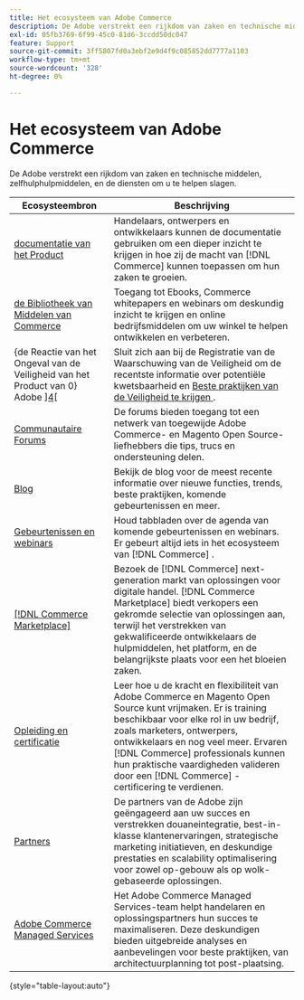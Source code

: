 ```yaml
---
title: Het ecosysteem van Adobe Commerce
description: De Adobe verstrekt een rijkdom van zaken en technische middelen, zelfhulphulpmiddelen, en de diensten om handelaren te helpen slagen.
exl-id: 05fb3769-6f99-45c0-81d6-3ccdd50dc047
feature: Support
source-git-commit: 3ff5807fd0a3ebf2e9d4f9c085852dd7777a1103
workflow-type: tm+mt
source-wordcount: '328'
ht-degree: 0%

---
```


# Het ecosysteem van Adobe Commerce

De Adobe verstrekt een rijkdom van zaken en technische middelen, zelfhulphulpmiddelen, en de diensten om u te helpen slagen.

| Ecosysteembron | Beschrijving |
| ------------------ | ----------- |
| [ documentatie van het Product ][1] | Handelaars, ontwerpers en ontwikkelaars kunnen de documentatie gebruiken om een dieper inzicht te krijgen in hoe zij de macht van [!DNL Commerce] kunnen toepassen om hun zaken te groeien. |
| [ de Bibliotheek van Middelen van Commerce ][3] | Toegang tot Ebooks, Commerce whitepapers en webinars om deskundig inzicht te krijgen en online bedrijfsmiddelen om uw winkel te helpen ontwikkelen en verbeteren. |
| {de Reactie van het Ongeval van de Veiligheid van het Product van 0} Adobe &rbrack;[4]&lbrack; | Sluit zich aan bij de Registratie van de Waarschuwing van de Veiligheid om de recentste informatie over potentiële kwetsbaarheid en [ Beste praktijken van de Veiligheid te krijgen ][5]. |
| [ Communautaire Forums ][6] | De forums bieden toegang tot een netwerk van toegewijde Adobe Commerce- en Magento Open Source-liefhebbers die tips, trucs en ondersteuning delen. |
| [ Blog ][7] | Bekijk de blog voor de meest recente informatie over nieuwe functies, trends, beste praktijken, komende gebeurtenissen en meer. |
| [ Gebeurtenissen en webinars ][8] | Houd tabbladen over de agenda van komende gebeurtenissen en webinars. Er gebeurt altijd iets in het ecosysteem van [!DNL Commerce] . |
| [[!DNL Commerce Marketplace]][9] | Bezoek de [!DNL Commerce] next-generation markt van oplossingen voor digitale handel. [!DNL Commerce Marketplace] biedt verkopers een gekromde selectie van oplossingen aan, terwijl het verstrekken van gekwalificeerde ontwikkelaars de hulpmiddelen, het platform, en de belangrijkste plaats voor een het bloeien zaken. |
| [ Opleiding en certificatie ][10] | Leer hoe u de kracht en flexibiliteit van Adobe Commerce en Magento Open Source kunt vrijmaken. Er is training beschikbaar voor elke rol in uw bedrijf, zoals marketers, ontwerpers, ontwikkelaars en nog veel meer. Ervaren [!DNL Commerce] professionals kunnen hun praktische vaardigheden valideren door een [!DNL Commerce] -certificering te verdienen. |
| [ Partners ][12] | De partners van de Adobe zijn geëngageerd aan uw succes en verstrekken douaneintegratie, best-in-klasse klantenervaringen, strategische marketing initiatieven, en deskundige prestaties en scalability optimalisering voor zowel op-gebouw als op wolk-gebaseerde oplossingen. |
| [ Adobe Commerce Managed Services ][13] | Het Adobe Commerce Managed Services-team helpt handelaren en oplossingspartners hun succes te maximaliseren. Deze deskundigen bieden uitgebreide analyses en aanbevelingen voor beste praktijken, van architectuurplanning tot post-plaatsing. |

{style="table-layout:auto"}

[1]: https://experienceleague.adobe.com/docs/commerce.html?lang=nl-NL
[3]: https://business.adobe.com/nl/resources/main.html?Products+%26+Services=Commerce%252CCommerce%2520Cloud
[4]: https://helpx.adobe.com/nl/security.html
[5]: https://www.adobe.com/content/dam/cc/en/security/pdfs/Adobe-Magento-Commerce-Best-Practices-Guide.pdf
[6]: https://community.magento.com/
[7]: https://business.adobe.com/blog/
[8]: https://www.adobe.com/events.html
[9]: https://marketplace.magento.com/
[10]: https://learning.adobe.com/catalog.html?solution=Adobe%20Commerce
[12]: https://business.adobe.com/nl/products/magento/partners.html
[13]: https://business.adobe.com/nl/products/magento/fully-managed-service.html
